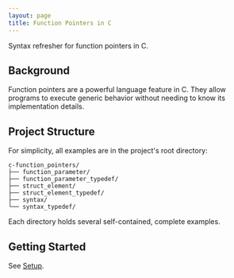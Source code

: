```yaml
---
layout: page
title: Function Pointers in C
---
```


Syntax refresher for function pointers in C.


## Background

Function pointers are a powerful language feature in C.  They allow programs
to execute generic behavior without needing to know its implementation details.


## Project Structure

For simplicity, all examples are in the project's root directory:
```
c-function_pointers/
├── function_parameter/
├── function_parameter_typedef/
├── struct_element/
├── struct_element_typedef/
├── syntax/
└── syntax_typedef/
```

Each directory holds several self-contained, complete examples.


## Getting Started

See [Setup](setup.md).
